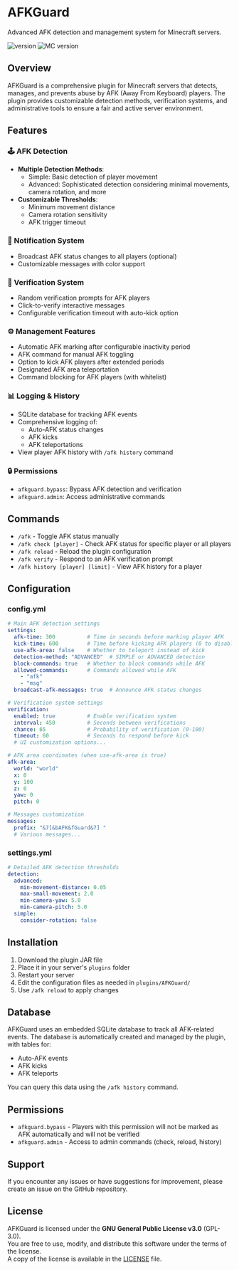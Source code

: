 # AFKGuard

Advanced AFK detection and management system for Minecraft servers.

![version](https://img.shields.io/badge/version-1.1-blue.svg)
![MC version](https://img.shields.io/badge/MC-1.8.8-brightgreen.svg)

## Overview

AFKGuard is a comprehensive plugin for Minecraft servers that detects, manages, and prevents abuse by AFK (Away From Keyboard) players. The plugin provides customizable detection methods, verification systems, and administrative tools to ensure a fair and active server environment.

## Features

### 🕹️ AFK Detection
- **Multiple Detection Methods**:
  - Simple: Basic detection of player movement
  - Advanced: Sophisticated detection considering minimal movements, camera rotation, and more
- **Customizable Thresholds**:
  - Minimum movement distance
  - Camera rotation sensitivity
  - AFK trigger timeout

### 🔔 Notification System
- Broadcast AFK status changes to all players (optional)
- Customizable messages with color support

### 👮 Verification System
- Random verification prompts for AFK players
- Click-to-verify interactive messages
- Configurable verification timeout with auto-kick option

### ⚙️ Management Features
- Automatic AFK marking after configurable inactivity period
- AFK command for manual AFK toggling
- Option to kick AFK players after extended periods
- Designated AFK area teleportation
- Command blocking for AFK players (with whitelist)

### 📊 Logging & History
- SQLite database for tracking AFK events
- Comprehensive logging of:
  - Auto-AFK status changes
  - AFK kicks
  - AFK teleportations
- View player AFK history with `/afk history` command

### 🔒 Permissions
- `afkguard.bypass`: Bypass AFK detection and verification
- `afkguard.admin`: Access administrative commands

## Commands

- `/afk` - Toggle AFK status manually
- `/afk check [player]` - Check AFK status for specific player or all players
- `/afk reload` - Reload the plugin configuration
- `/afk verify` - Respond to an AFK verification prompt
- `/afk history [player] [limit]` - View AFK history for a player

## Configuration

### config.yml
```yaml
# Main AFK detection settings
settings:
  afk-time: 300          # Time in seconds before marking player AFK
  kick-time: 600         # Time before kicking AFK players (0 to disable)
  use-afk-area: false    # Whether to teleport instead of kick
  detection-method: "ADVANCED"  # SIMPLE or ADVANCED detection
  block-commands: true   # Whether to block commands while AFK
  allowed-commands:      # Commands allowed while AFK
    - "afk"
    - "msg"
  broadcast-afk-messages: true  # Announce AFK status changes

# Verification system settings
verification:
  enabled: true          # Enable verification system
  interval: 450          # Seconds between verifications
  chance: 65             # Probability of verification (0-100)
  timeout: 60            # Seconds to respond before kick
  # UI customization options...

# AFK area coordinates (when use-afk-area is true)
afk-area:
  world: "world"
  x: 0
  y: 100
  z: 0
  yaw: 0
  pitch: 0

# Messages customization
messages:
  prefix: "&7[&bAFK&fGuard&7] "
  # Various messages...
```

### settings.yml
```yaml
# Detailed AFK detection thresholds
detection:
  advanced:
    min-movement-distance: 0.05
    max-small-movement: 2.0
    min-camera-yaw: 5.0
    min-camera-pitch: 5.0
  simple:
    consider-rotation: false
```

## Installation

1. Download the plugin JAR file
2. Place it in your server's `plugins` folder
3. Restart your server
4. Edit the configuration files as needed in `plugins/AFKGuard/`
5. Use `/afk reload` to apply changes

## Database

AFKGuard uses an embedded SQLite database to track all AFK-related events. The database is automatically created and managed by the plugin, with tables for:

- Auto-AFK events
- AFK kicks
- AFK teleports

You can query this data using the `/afk history` command.

## Permissions

- `afkguard.bypass` - Players with this permission will not be marked as AFK automatically and will not be verified
- `afkguard.admin` - Access to admin commands (check, reload, history)

## Support

If you encounter any issues or have suggestions for improvement, please create an issue on the GitHub repository.

## License

AFKGuard is licensed under the **GNU General Public License v3.0** (GPL-3.0).  
You are free to use, modify, and distribute this software under the terms of the license.  
A copy of the license is available in the [LICENSE](./LICENSE) file.
